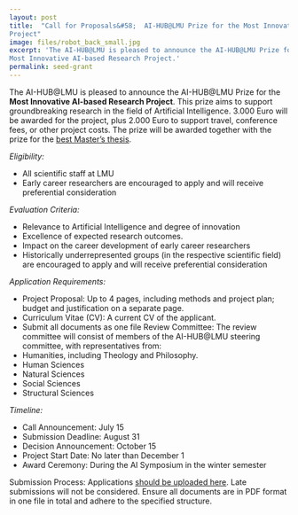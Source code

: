 ```yaml
---
layout: post
title:  "Call for Proposals&#58;  AI-HUB@LMU Prize for the Most Innovative AI-based Research
Project"
image: files/robot_back_small.jpg
excerpt: 'The AI-HUB@LMU is pleased to announce the AI-HUB@LMU Prize for the
Most Innovative AI-based Research Project.'
permalink: seed-grant
---
```


The AI-HUB@LMU is pleased to announce the AI-HUB@LMU Prize for the
<b>Most Innovative AI-based Research Project</b>. This prize aims to support groundbreaking
research in the field of Artificial Intelligence. 3.000 Euro will be awarded for the project, plus
2.000 Euro to support travel, conference fees, or other project costs. The prize will be awarded together with the prize for the [best Master’s thesis](masters-thesis-prize).

*Eligibility:*
- All scientific staff at LMU
- Early career researchers are encouraged to apply and will receive preferential
consideration

*Evaluation Criteria:*
- Relevance to Artificial Intelligence and degree of innovation
- Excellence of expected research outcomes.
- Impact on the career development of early career researchers
- Historically underrepresented groups (in the respective scientific field) are
encouraged to apply and will receive preferential consideration

*Application Requirements:*
- Project Proposal: Up to 4 pages, including methods and project plan; budget and
justification on a separate page.
- Curriculum Vitae (CV): A current CV of the applicant.
- Submit all documents as one file
Review Committee: The review committee will consist of members of the AI-HUB@LMU
steering committee, with representatives from:
- Humanities, including Theology and Philosophy.
- Human Sciences
- Natural Sciences
- Social Sciences
- Structural Sciences

*Timeline:*
- Call Announcement: July 15
- Submission Deadline: August 31
- Decision Announcement: October 15
- Project Start Date: No later than December 1
- Award Ceremony: During the AI Symposium in the winter semester

Submission Process: Applications [should be uploaded here](https://syncandshare.lrz.de/preparefilelink?folderID=2Fb38PGDbBKXwnGpcATbY). Late submissions will not be
considered. Ensure all documents are in PDF format in one file in total and adhere to the
specified structure.
